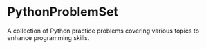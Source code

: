 # PythonProblemSet
A collection of Python practice problems covering various topics to enhance programming skills.
